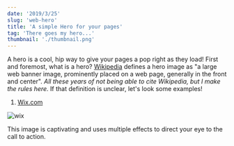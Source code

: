 ```yaml
---
date: '2019/3/25'
slug: 'web-hero'
title: 'A simple Hero for your pages'
tag: 'There goes my hero...'
thumbnail: './thumbnail.png'
---
```


A hero is a cool, hip way to give your pages a pop right as they load! First and foremost, what is a hero?
[Wikipedia](https://en.wikipedia.org/wiki/Hero_image) defines a hero image as "a large web banner image, prominently placed on a web page, generally in the front and center".
_All these years of not being able to cite Wikipedia, but I make the rules here._
If that definition is unclear, let's look some examples!

1. [Wix.com](https://www.wix.com/)

![wix](./images/wix.png)

This image is captivating and uses multiple effects to direct your eye to the call to action.
